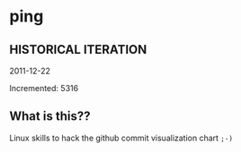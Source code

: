 # ping

## HISTORICAL ITERATION
2011-12-22

Incremented: 5316

## What is this?? 
Linux skills to hack the github commit visualization chart `;-)`
